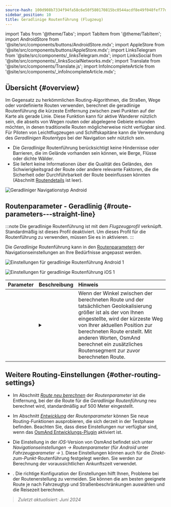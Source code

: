 ```yaml
---
source-hash: 100d908b7334f94fa58c6e50f580170815bc0544acdf8e49f048fef77daafbc2
sidebar_position: 10
title: Geradlinige Routenführung (Flugzeug)
---
```

import Tabs from '@theme/Tabs';
import TabItem from '@theme/TabItem';
import AndroidStore from '@site/src/components/buttons/AndroidStore.mdx';
import AppleStore from '@site/src/components/buttons/AppleStore.mdx';
import LinksTelegram from '@site/src/components/_linksTelegram.mdx';
import LinksSocial from '@site/src/components/_linksSocialNetworks.mdx';
import Translate from '@site/src/components/Translate.js';
import InfoIncompleteArticle from '@site/src/components/_infoIncompleteArticle.mdx';


<InfoIncompleteArticle/>


## Übersicht {#overview}

Im Gegensatz zu herkömmlichen Routing-Algorithmen, die Straßen, Wege oder vordefinierte Routen verwenden, berechnet die geradlinige Routenführung die kürzeste Entfernung zwischen zwei Punkten auf der Karte als gerade Linie. Diese Funktion kann für aktive Wanderer nützlich sein, die abseits von Wegen routen oder abgelegene Gebiete erkunden möchten, in denen traditionelle Routen möglicherweise nicht verfügbar sind. Für Piloten von Leichtflugzeugen und Schiffskapitäne kann die Verwendung des *Geradlinigen Routentyps* bei der Navigation sehr nützlich sein.

<!-- ![Straight line Navigation example Android 1](@site/static/img/navigation/routing/straight_line_routing_andr_1.png) ![Straight line Navigation example Android 1](@site/static/img/navigation/routing/straight_line_routing_andr_2.png) -->

- Die *Geradlinige* Routenführung berücksichtigt keine Hindernisse oder Barrieren, die im Gelände vorhanden sein können, wie Berge, Flüsse oder dichte Wälder.
- Sie liefert keine Informationen über die Qualität des Geländes, den Schwierigkeitsgrad der Route oder andere relevante Faktoren, die die Sicherheit oder Durchführbarkeit der Route beeinflussen könnten (Abschnitt [Routendetails](../setup/route-details.md) ist leer).

![Geradliniger Navigationstyp Android](@site/static/img/navigation/routing/straight_line_routing_andr.png)


## Routenparameter - Geradlinig {#route-parameters---straight-line}

:::note
Die geradlinige Routenführung ist mit dem *Flugzeugprofil* verknüpft. Standardmäßig ist dieses Profil deaktiviert. Um dieses Profil für die Routenführung zu verwenden, müssen Sie es in *<Translate android="true" ids="shared_string_menu,shared_string_settings,application_profiles"/>* aktivieren.
:::

Die *Geradlinige* Routenführung kann in den [Routenparametern](../guidance/navigation-settings.md#route-parameters) der Navigationseinstellungen an Ihre Bedürfnisse angepasst werden.

<Tabs groupId="operating-systems" queryString="current-os">

<TabItem value="android" label="Android">

![Einstellungen für geradlinige Routenführung Android 1](@site/static/img/navigation/routing/aircraft_routing_andr.png)

</TabItem>

<TabItem value="ios" label="iOS">

![Einstellungen für geradlinige Routenführung iOS 1](@site/static/img/navigation/routing/straight_line_ios.png)

</TabItem>

</Tabs>

| Parameter | Beschreibung | Hinweis |
|:------------|:---------------|:---------------|
| *<Translate android="true" ids="recalc_angle_dialog_title"/>* | <details><summary> <Translate android="true" ids="recalc_angle_dialog_descr"/> </summary>![Geradlinige Neuberechnung Android](@site/static/img/navigation/routing/straight_line_recalculation_andr.png) </details> | Wenn der Winkel zwischen der berechneten Route und der tatsächlichen Geolokalisierung größer ist als der von Ihnen eingestellte, wird der kürzeste Weg von Ihrer aktuellen Position zur berechneten Route erstellt. Mit anderen Worten, OsmAnd berechnet ein zusätzliches Routensegment zur zuvor berechneten Route. |


## Weitere Routing-Einstellungen {#other-routing-settings}

- Im Abschnitt [*Route neu berechnen*](../../navigation/guidance/navigation-settings.md#recalculate-route) der *Routenparameter* ist die Entfernung, bei der die Route für die *Geradlinige Routenführung* neu berechnet wird, standardmäßig auf 500 Meter eingestellt.

- Im Abschnitt [*Entwicklung*](../guidance/navigation-settings.md#development-settings) der *Routenparameter* können Sie neue Routing-Funktionen ausprobieren, die sich derzeit in der Testphase befinden. Beachten Sie, dass diese Einstellungen nur verfügbar sind, wenn das [OsmAnd Entwicklungs-Plugin](../../plugins/development.md) aktiviert ist.

- Die Einstellung *[<Translate ios="true" ids="road_speeds"/>](../guidance/navigation-settings.md#road-speeds)* in der *iOS*-Version von OsmAnd befindet sich unter *Navigationseinstellungen → Routenparameter* (für *Android* unter *Fahrzeugparameter → [<Translate android="true" ids="default_speed_setting_title"/>](../guidance/navigation-settings.md#default-speed--road-speeds)*). Diese Einstellungen können auch für die *Direkt-zum-Punkt*-Routenführung festgelegt werden. Sie werden zur Berechnung der voraussichtlichen Ankunftszeit verwendet.

- *[<Translate ios="true" ids="vehicle_parameters"/>](../guidance/navigation-settings.md#vehicle-parameters)*. Die richtige Konfiguration der Einstellungen hilft Ihnen, Probleme bei der Routenerstellung zu vermeiden. Sie können die am besten geeignete Route je nach Fahrzeugtyp und Straßenbeschränkungen auswählen und die Reisezeit berechnen.

> *Zuletzt aktualisiert: Juni 2024*
